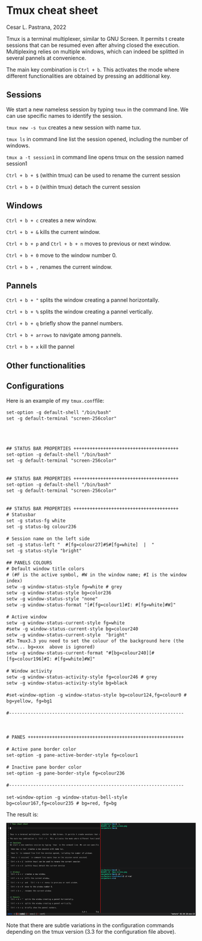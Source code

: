 # Tmux cheat sheet

Cesar L. Pastrana, 2022


Tmux is a terminal multiplexer, similar to GNU Screen. It permits t create sessions that can be resumed even after ahving closed the execution. Multiplexing relies on multiple windows, which can indeed be splitted in several pannels at convenience.

The main key combination is `Ctrl + b`. This activates the mode where different functionalities are obtained by pressing an additional key.

## Sessions 
We start a new nameless session by typing `tmux` in the command line. We can use specific names to identify the session.

`tmux new -s tux` creates a new session with name tux.

`tmux ls` in command line list the session opened, including the number of windows.

`tmux a -t session1` in command line opens tmux on the session named session1

`Ctrl + b + $` (within tmux) can be used to rename the current session

`Ctrl + b + D` (within tmux) detach the current session


## Windows
`Ctrl + b + c` creates a new window.

`Ctrl + b + &` kills the current window.

`Ctrl + b + p` and  `Ctrl + b + n` moves to previous or next window.

`Ctrl + b + 0` move to the window number 0.

`Ctrl + b + ,` renames the current window.


## Pannels
`Ctrl + b + "` splits the window creating a pannel horizontally.

`Ctrl + b + %` splits the window creating a pannel vertically.

`Ctrl + b + q` briefly show the pannel numbers.

`Ctrl + b + arrows` to navigate among pannels.

`Ctrl + b + x` kill the pannel

## Other functionalities



## Configurations
Here is an example of my `tmux.conf`file:

```
set-option -g default-shell "/bin/bash"
set -g default-terminal "screen-256color"




## STATUS BAR PROPERTIES +++++++++++++++++++++++++++++++++++++++
set-option -g default-shell "/bin/bash"
set -g default-terminal "screen-256color"


## STATUS BAR PROPERTIES +++++++++++++++++++++++++++++++++++++++
set-option -g default-shell "/bin/bash"
set -g default-terminal "screen-256color"


## STATUS BAR PROPERTIES +++++++++++++++++++++++++++++++++++++++
# Statusbar
set -g status-fg white
set -g status-bg colour236

# Session name on the left side
set -g status-left "  #[fg=colour27]#S#[fg=white]  |  "
set -g status-style "bright"

## PANELS COLOURS
# Default window title colors
# (#F is the active symbol, #W in the window name; #I is the window index)
setw -g window-status-style fg=white # grey
setw -g window-status-style bg=color236
setw -g window-status-style "none"
setw -g window-status-format "[#[fg=colour1]#I: #[fg=white]#W]"

# Active window
setw -g window-status-current-style fg=white
#setw -g window-status-current-style bg=colour240
setw -g window-status-current-style  "bright"
#In Tmux3.3 you need to set the colour of the background here (the setw... bg=xxx  above is ignored)
setw -g window-status-current-format "#[bg=colour240][#[fg=colour196]#I: #[fg=white]#W]"

# Window activity
setw -g window-status-activity-style fg=colour246 # grey
setw -g window-status-activity-style bg=black

#set-window-option -g window-status-style bg=colour124,fg=colour0 # bg=yellow, fg=bg1

#-----------------------------------------------------------------



# PANES ++++++++++++++++++++++++++++++++++++++++++++++++++++++++++

# Active pane border color
set-option -g pane-active-border-style fg=colour1

# Inactive pane border color
set-option -g pane-border-style fg=colour236

#-----------------------------------------------------------------

set-window-option -g window-status-bell-style bg=colour167,fg=colour235 # bg=red, fg=bg

```
The result is:
<p align="center">
    <img src="tmux-screen.png" width="631">
</p>
Note that there are subtle variations in the configuration commands depending on the tmux version (3.3 for the configuration file above).
